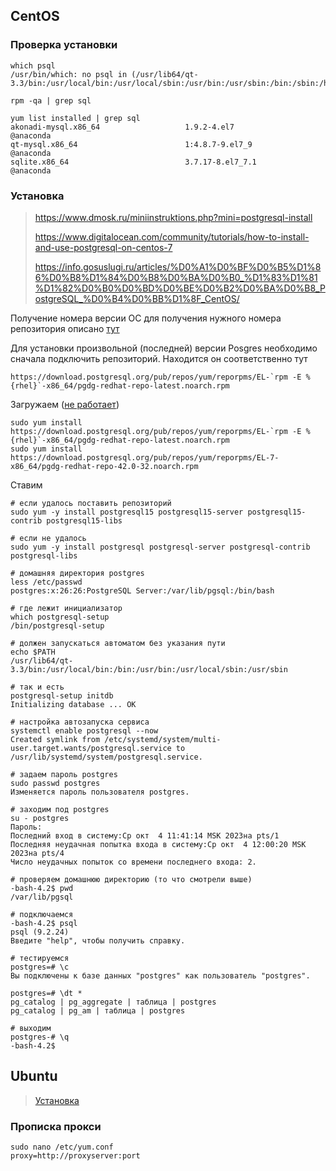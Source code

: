 ## CentOS
### Проверка установки
```
which psql
/usr/bin/which: no psql in (/usr/lib64/qt-3.3/bin:/usr/local/bin:/usr/local/sbin:/usr/bin:/usr/sbin:/bin:/sbin:/home/admin/.local/bin:/home/admin/bin)

rpm -qa | grep sql

yum list installed | grep sql
akonadi-mysql.x86_64                   1.9.2-4.el7                     @anaconda
qt-mysql.x86_64                        1:4.8.7-9.el7_9                 @anaconda
sqlite.x86_64                          3.7.17-8.el7_7.1                @anaconda
```

### Установка
> https://www.dmosk.ru/miniinstruktions.php?mini=postgresql-install
>
> https://www.digitalocean.com/community/tutorials/how-to-install-and-use-postgresql-on-centos-7
>
> https://info.gosuslugi.ru/articles/%D0%A1%D0%BF%D0%B5%D1%86%D0%B8%D1%84%D0%B8%D0%BA%D0%B0_%D1%83%D1%81%D1%82%D0%B0%D0%BD%D0%BE%D0%B2%D0%BA%D0%B8_PostgreSQL_%D0%B4%D0%BB%D1%8F_CentOS/

Получение номера версии ОС для получения нужного номера репозитория описано [тут](https://unix.stackexchange.com/questions/612054/how-do-i-determine-which-version-of-the-rhel-im-building-on)

Для установки произвольной (последней) версии Posgres необходимо сначала подключить репозиторий.
Находится он соответственно тут
```
https://download.postgresql.org/pub/repos/yum/reporpms/EL-`rpm -E %{rhel}`-x86_64/pgdg-redhat-repo-latest.noarch.rpm
```
Загружаем ([не работает](https://postgrespro.ru/list/thread-id/2529687))
```
sudo yum install https://download.postgresql.org/pub/repos/yum/reporpms/EL-`rpm -E %{rhel}`-x86_64/pgdg-redhat-repo-latest.noarch.rpm
sudo yum install https://download.postgresql.org/pub/repos/yum/reporpms/EL-7-x86_64/pgdg-redhat-repo-42.0-32.noarch.rpm
```
Ставим
```
# если удалось поставить репозиторий
sudo yum -y install postgresql15 postgresql15-server postgresql15-contrib postgresql15-libs

# если не удалось
sudo yum -y install postgresql postgresql-server postgresql-contrib postgresql-libs

# домашняя директория postgres
less /etc/passwd
postgres:x:26:26:PostgreSQL Server:/var/lib/pgsql:/bin/bash

# где лежит инициализатор
which postgresql-setup
/bin/postgresql-setup

# должен запускаться автоматом без указания пути
echo $PATH
/usr/lib64/qt-3.3/bin:/usr/local/bin:/bin:/usr/bin:/usr/local/sbin:/usr/sbin

# так и есть
postgresql-setup initdb
Initializing database ... OK

# настройка автозапуска сервиса
systemctl enable postgresql --now
Created symlink from /etc/systemd/system/multi-user.target.wants/postgresql.service to /usr/lib/systemd/system/postgresql.service.

# задаем пароль postgres
sudo passwd postgres
Изменяется пароль пользователя postgres.

# заходим под postgres
su - postgres
Пароль: 
Последний вход в систему:Ср окт  4 11:41:14 MSK 2023на pts/1
Последняя неудачная попытка входа в систему:Ср окт  4 12:00:20 MSK 2023на pts/4
Число неудачных попыток со времени последнего входа: 2.

# проверяем домашнюю директорию (то что смотрели выше)
-bash-4.2$ pwd
/var/lib/pgsql

# подключаемся
-bash-4.2$ psql
psql (9.2.24)
Введите "help", чтобы получить справку.

# тестируемся
postgres=# \c                                                                                                                                                                          
Вы подключены к базе данных "postgres" как пользователь "postgres".

postgres=# \dt *
pg_catalog | pg_aggregate | таблица | postgres
pg_catalog | pg_am | таблица | postgres

# выходим
postgres-# \q 
-bash-4.2$

```

## Ubuntu
> [Установка](https://lumpics.ru/how-install-ubuntu-on-virtualbox-virtual-machine/)

### Прописка прокси
```
sudo nano /etc/yum.conf
proxy=http://proxyserver:port
```










